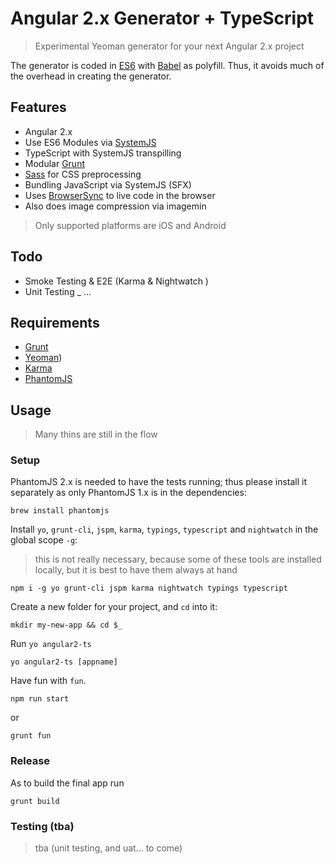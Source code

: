 # Angular 2.x Generator + TypeScript

> Experimental Yeoman generator for your next Angular 2.x project

The generator is coded in [ES6](https://github.com/lukehoban/es6features) with [Babel](https://babeljs.io/) as polyfill. Thus, it avoids much of the overhead in creating the generator.

## Features
- Angular 2.x
- Use ES6 Modules via [SystemJS](https://github.com/systemjs/systemjs)
- TypeScript with SystemJS transpilling
- Modular [Grunt](http://gruntjs.com/)
- [Sass](http://sass-lang.com/) for CSS preprocessing
- Bundling JavaScript via SystemJS (SFX)
- Uses [BrowserSync](https://www.browsersync.io/) to live code in the browser
- Also does image compression via imagemin

> Only supported platforms are iOS and Android

## Todo
- Smoke Testing & E2E (Karma & Nightwatch )
- Unit Testing
_ ...

## Requirements

- [Grunt](http://gruntjs.com)
- [Yeoman](http://yeoman.io))
- [Karma](http://karma-runner.github.io)
- [PhantomJS](http://phantomjs.org)

## Usage

> Many thins are still in the flow

### Setup

PhantomJS 2.x is needed to have the tests running; thus please install it separately as only PhantomJS 1.x is in the dependencies:

```
brew install phantomjs
```

Install `yo`, `grunt-cli`, `jspm`, `karma`, `typings`, `typescript` and `nightwatch` in the global scope `-g`:

> this is not really necessary, because some of these tools are installed locally, but it is best to have them always at hand

```
npm i -g yo grunt-cli jspm karma nightwatch typings typescript
```

Create a new folder for your project, and `cd` into it:

```
mkdir my-new-app && cd $_
```

Run `yo angular2-ts`

```
yo angular2-ts [appname]
```

Have fun with `fun`.

```
npm run start
```

or

```
grunt fun
```

### Release

As to build the final app run

```
grunt build
```

### Testing (tba)

> tba (unit testing, and uat... to come)
